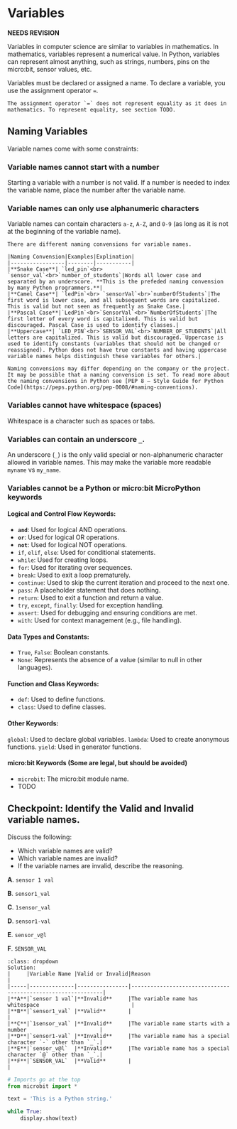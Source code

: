 # Variables

**NEEDS REVISION** 

Variables in computer science are similar to variables in mathematics. In mathematics, variables represent a numerical value. In Python, variables can represent almost anything, such as strings, numbers, pins on the micro:bit, sensor values, etc.

Variables must be declared or assigned a name. To declare a variable, you use the assignment operator `=`.


```{note}
The assignment operator `=` does not represent equality as it does in mathematics. To represent equality, see section TODO.
```


 ## Naming Variables

Variable names come with some constraints:

### Variable names cannot start with a number
Starting a variable with a number is not valid. If a number is needed to index the variable name, place the number after the variable name.

### Variable names can only use alphanumeric characters
Variable names can contain characters `a-z`, `A-Z`, and `0-9` (as long as it is not at the beginning of the variable name).

```{note}
There are different naming convensions for variable names. 

|Naming Convension|Examples|Explination|
|-----------------|--------|-----------|
|**Snake Case**| `led_pin`<br> `sensor_val`<br>`number_of_students`|Words all lower case and separated by an underscore. **This is the prefeded naming convension by many Python programmers.**|
|**Camel Case**| `ledPin`<br> `sensorVal`<br>`numberOfStudents`|The first word is lower case, and all subsequent words are capitalized. This is valid but not seen as frequently as Snake Case.|
|**Pascal Case**|`LedPin`<br>`SensorVal`<br>`NumberOfStudents`|The first letter of every word is capitalixed. This is valid but discouraged. Pascal Case is used to identify classes.|
|**Uppercase**| `LED_PIN`<br>`SENSOR_VAL`<br>`NUMBER_OF_STUDENTS`|All letters are capitalized. This is valid but discouraged. Uppercase is used to identify constants (variables that should not be changed or reassigned). Python does not have true constants and having uppercase variable names helps distinguish these variables for others.|

Naming convensions may differ depending on the company or the project. It may be possible that a naming convension is set. To read more about the naming convensions in Python see [PEP 8 – Style Guide for Python Code](https://peps.python.org/pep-0008/#naming-conventions). 

```

### Variables cannot have whitespace (spaces)
Whitespace is a character such as spaces or tabs.


### Variables can contain an underscore `_`. 
An underscore (`_`) is the only valid special or non-alphanumeric character allowed in variable names. This may make the variable more readable `myname` vs `my_name`.



### Variables cannot be a Python or micro:bit MicroPython keywords

#### Logical and Control Flow Keywords:
- **`and`**: Used for logical AND operations.
- **`or`**: Used for logical OR operations.
- **`not`**: Used for logical NOT operations.
- `if`, `elif`, `else`: Used for conditional statements.
- `while`: Used for creating loops.
- `for`: Used for iterating over sequences.
- `break`: Used to exit a loop prematurely.
- `continue`: Used to skip the current iteration and proceed to the next one.
- `pass`: A placeholder statement that does nothing.
- `return`: Used to exit a function and return a value.
- `try`, `except`, `finally`: Used for exception handling.
- `assert`: Used for debugging and ensuring conditions are met.
- `with`: Used for context management (e.g., file handling).
#### Data Types and Constants:
- `True`, `False`: Boolean constants.
- `None`: Represents the absence of a value (similar to null in other languages).
#### Function and Class Keywords:
- `def`: Used to define functions.
- `class`: Used to define classes.
#### Other Keywords:
`global`: Used to declare global variables.
`lambda`: Used to create anonymous functions.
`yield`: Used in generator functions.
#### micro:bit Keywords (Some are legal, but should be avoided)
- `microbit`: The micro:bit module name.
- TODO



## Checkpoint: Identify the Valid and Invalid variable names.

Discuss the following:
- Which variable names are valid?
- Which variable names are invalid? 
- If the variable names are invalid, describe the reasoning.

**A**. `sensor 1 val`

**B**. `sensor1_val`

**C**. `1sensor_val`

**D**. `sensor1-val`

**E**. `sensor_v@l`

**F**. `SENSOR_VAL`

```{admonition} Click here to reveal the solutions.
:class: dropdown
Solution:
|     |Variable Name |Valid or Invalid|Reason                                                       |
|-----|--------------|----------------|-------------------------------------------------------------|
|**A**|`sensor 1 val`|**Invalid**     |The variable name has whitespace                             |
|**B**|`sensor1_val` |**Valid**       |                                                             |
|**C**|`1sensor_val` |**Invalid**     |The variable name starts with a number                       |
|**D**|`sensor1-val` |**Invalid**     |The variable name has a special character `-` other than `_`.|
|**E**|`sensor_v@l`  |**Invalid**     |The variable name has a special character `@` other than `_`.|
|**F**|`SENSOR_VAL`  |**Valid**       |                                                             |

```


```python
# Imports go at the top
from microbit import *

text = 'This is a Python string.'

while True:
    display.show(text)
```